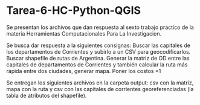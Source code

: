 # Tarea-6-HC-Python-QGIS
Se presentan los archivos que dan respuesta al sexto trabajo practico de la materia Herramientas Computacionales Para La Investigacion. 

Se busca dar respuesta a la siguientes consignas:
Buscar las capitales de los departamentos de Corrientes y subirlo a un CSV para geocodificarlos.
Buscar shapefile de rutas de Argentina.
Generar la matriz de OD entre las capitales de departamentos de Corrientes y también calcular la ruta más rápida entre dos ciudades, generar mapa. Poner los costos =1 

Se entregan los siguientes archivos en la carpeta output: csv con la matriz, mapa con la ruta y csv con las capitales de corrientes georeferenciadas (la tabla de atributos del shapefile). 
